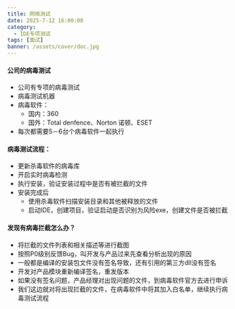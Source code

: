 ```yaml
---
title: 网络测试
date: 2025-7-12 16:00:00
category:
  - IDE专项测试
tags: [面试]
banner: /assets/cover/doc.jpg
---
```


#### 公司的病毒测试
- 公司有专项的病毒测试
- 病毒测试机器
- 病毒软件：
  - 国内：360
  - 国外：Total denfence、Norton 诺顿、ESET
- 每次都需要5－6台个病毒软件一起执行

#### 病毒测试流程：
- 更新杀毒软件的病毒库
- 开启实时病毒检测
- 执行安装，验证安装过程中是否有被拦截的文件
- 安装完成后
  - 使用杀毒软件扫描安装目录和其他被释放的文件
  - 启动IDE，创建项目，验证启动是否识别为风险exe，创建文件是否被拦截
  
#### 发现有病毒拦截怎么办？
- 将拦截的文件列表和相关描述等进行截图
- 按照P0级别反馈Bug，叫开发与产品过来先查看分析出现的原因
- 一般都是编译的安装包文件没有签名导致，还有引用的第三方dll没有签名
- 开发对产品模块重新编译签名，重发版本
- 如果没有签名问题，产品经理对出现问题的文件，到病毒软件官方去进行申诉
- 我们这边就对将出现拦截的文件，在病毒软件中将其加入白名单，继续执行病毒测试流程
